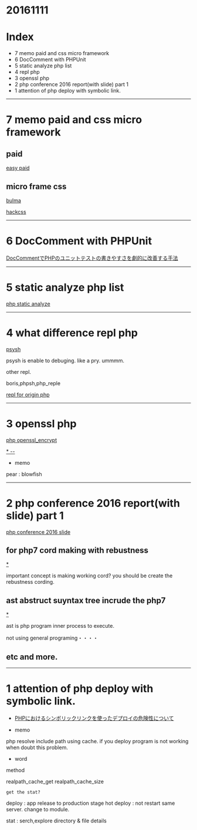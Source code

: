 # 20161111

# Index
- 7 memo paid and css micro framework
- 6 DocComment with PHPUnit
- 5 static analyze php list
- 4 repl php
- 3 openssl php
- 2 php conference 2016 report(with slide) part 1
- 1 attention of php deploy with symbolic link.



----------------------------------
# 7 memo paid and css micro framework

## paid
[easy paid](https://paidy.com/developer/browser)


## micro frame css
[bulma](http://bulma.io/)

[hackcss](http://hackcss.com/)



--------------------
# 6 DocComment with PHPUnit

[DocCommentでPHPのユニットテストの書きやすさを劇的に改善する手法](http://inside.pixiv.net/entry/2016/10/25/093000)


--------------------
# 5 static analyze php list

[php static analyze](http://algo13.net/php/tips/static-analysis.html)




--------------------
# 4 what difference repl php
[psysh](https://blog.kazu69.net/2015/02/28/php-repl-psysh-was-so-convenient/)

psysh is enable to debuging. like a pry.
ummmm.

other repl.

boris,phpsh,php_reple


[repl for origin php](http://php.net/manual/ja/features.commandline.interactive.php)




--------------------
# 3 openssl php

[php openssl_encrypt](http://qiita.com/zaburo/items/ffb7728cb9a9efe907d9)

[* -- ](http://php-fan.org/openssl_cipher_restoration.html)

- memo

pear : blowfish


--------------------

# 2 php conference 2016 report(with slide) part 1

[php conference 2016 slide](https://freelance.levtech.jp/guide/detail/74/)


## for php7 cord making with rebustness
[*](https://speakerdeck.com/twada/php-conference-2016)

important concept is making working cord?
you should be create the rebustness cording.

## ast abstruct suyntax tree incrude the php7

[*](http://d.hatena.ne.jp/do_aki/20161109/1478667246)

ast is php program inner process to execute.

not using general programing・・・・


## etc and more.





--------------------
# 1 attention of php deploy with symbolic link.

- [PHPにおけるシンボリックリンクを使ったデプロイの危険性について](http://klabgames.tech.blog.jp.klab.com/archives/1062120304.html)

- memo

php resolve include path using cache.
if you deploy program is not working when doubt this problem.

- word

method

realpath_cache_get
realpath_cache_size

    get the stat?

deploy : app release to production stage
hot deploy : not restart same server. change to module.

stat : serch,explore directory & file details

